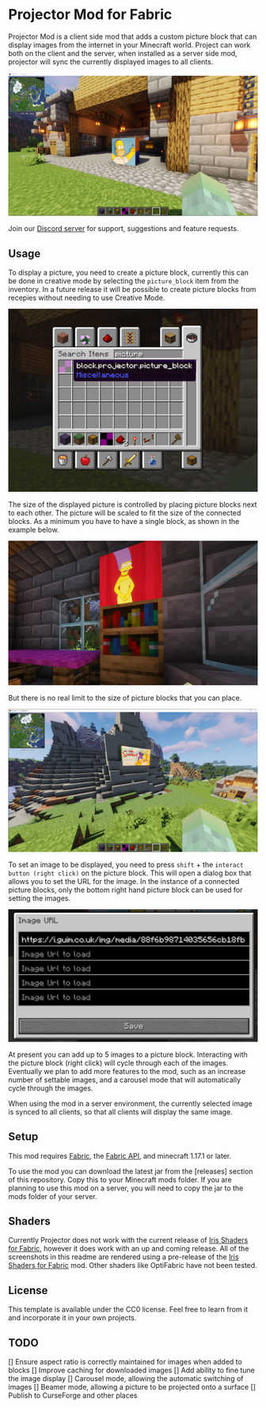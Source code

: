 # Projector Mod for Fabric

Projector Mod is a client side mod that adds a custom picture block that can display images from the internet in your Minecraft world.
Project can work both on the client and the server, when installed as a server side mod, projector will sync the currently displayed images to all clients.

![](images/screen1.png)

Join our [Discord server](https://discord.gg/R2pma3Jfae) for support, suggestions and feature requests.

## Usage

To display a picture, you need to create a picture block, currently this can be done in creative mode by selecting the `picture_block` item from the inventory. In a future release it will be possible to create picture blocks from recepies without needing to use Creative Mode. 

![](images/screen2.png)

The size of the displayed picture is controlled by placing picture blocks next to each other. The picture will be scaled to fit the size of the connected blocks. As a minimum you have to have a single block, as shown in the example below.

![](images/screen3.png)

But there is no real limit to the size of picture blocks that you can place.

![](images/screen4.png)

To set an image to be displayed, you need to press `shift` + the `interact button (right click)` on the picture block. This will open a dialog box that allows you to set the URL for the image. In the instance of a connected picture blocks, only the bottom right hand picture block can be used for setting the images.

![](images/screen5.png)

At present you can add up to 5 images to a picture block. Interacting with the picture block (right click) will cycle through each of the images. Eventually
we plan to add more features to the mod, such as an increase number of settable images, and a carousel mode that will automatically cycle through the images.

When using the mod in a server environment, the currently selected image is synced to all clients, so that all clients will display the same image.

## Setup
This mod requires [Fabric](https://fabricmc.net/), the [Fabric API](https://www.curseforge.com/minecraft/mc-mods/fabric-api), and minecraft 1.17.1 or later.

To use the mod you can download the latest jar from the [releases] section of this repository. Copy this to your Minecraft mods folder. If you are planning to use this mod on a server, you will need to copy the jar to the mods folder of your server.

## Shaders

Currently Projector does not work with the current release of [Iris Shaders for Fabric](https://irisshaders.net/), however it does work with an up and coming release. All of the screenshots in this readme are rendered using a pre-release of the [Iris Shaders for Fabric](https://irisshaders.net/) mod. Other shaders like OptiFabric have not been tested.

## License

This template is available under the CC0 license. Feel free to learn from it and incorporate it in your own projects.

## TODO
[] Ensure aspect ratio is correctly maintained for images when added to blocks
[] Improve caching for downloaded images
[] Add ability to fine tune the image display
[] Carousel mode, allowing the automatic switching of images
[] Beamer mode, allowing a picture to be projected onto a surface
[] Publish to CurseForge and other places